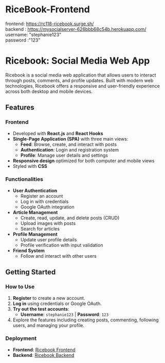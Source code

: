 # RiceBook-Frontend

  frontend: https://rc118-ricebook.surge.sh/ <br> 
  backend : https://mysocialserver-626bbb68c54b.herokuapp.com/ <br>
  username: "stephanie123"<br>
  password :"123"<br>

# Ricebook: Social Media Web App
Ricebook is a social media web application that allows users to interact through posts, comments, and profile updates. Built with modern web technologies, Ricebook offers a responsive and user-friendly experience across both desktop and mobile devices.

## Features
### Frontend
- Developed with **React.js** and **React Hooks**
- **Single-Page Application (SPA)** with three main views:
  - **Feed**: Browse, create, and interact with posts
  - **Authentication**: Login and registration system
  - **Profile**: Manage user details and settings
- **Responsive design** optimized for both computer and mobile views
- Styled with **CSS**

### Functionalities
- **User Authentication**
  - Register an account
  - Log in with credentials
  - Google OAuth integration
- **Article Management**
  - Create, read, update, and delete posts (CRUD)
  - Upload images with posts
  - Search for articles
- **Profile Management**
  - Update user profile details
  - Profile verification with input validation
- **Friend System**
  - Follow and interact with other users

## Getting Started
### How to Use
1. **Register** to create a new account.
2. **Log in** using credentials or Google OAuth.
3. **Try out the test accounts**:
   - **Username**: `stephanie123` | **Password**: `123`
4. Explore the features including creating posts, commenting, following users, and managing your profile.

### Deployment
- **Frontend**: [Ricebook Frontend](https://rc118-ricebook.surge.sh/)
- **Backend**: [Ricebook Backend](https://mysocialserver-626bbb68c54b.herokuapp.com/)



